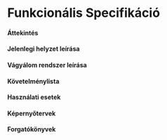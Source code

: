 # Funkcionális Specifikáció


#### Áttekintés


#### Jelenlegi helyzet leírása


#### Vágyálom rendszer leírása


#### Követelménylista




#### Használati esetek



#### Képernyőtervek



#### Forgatókönyvek

